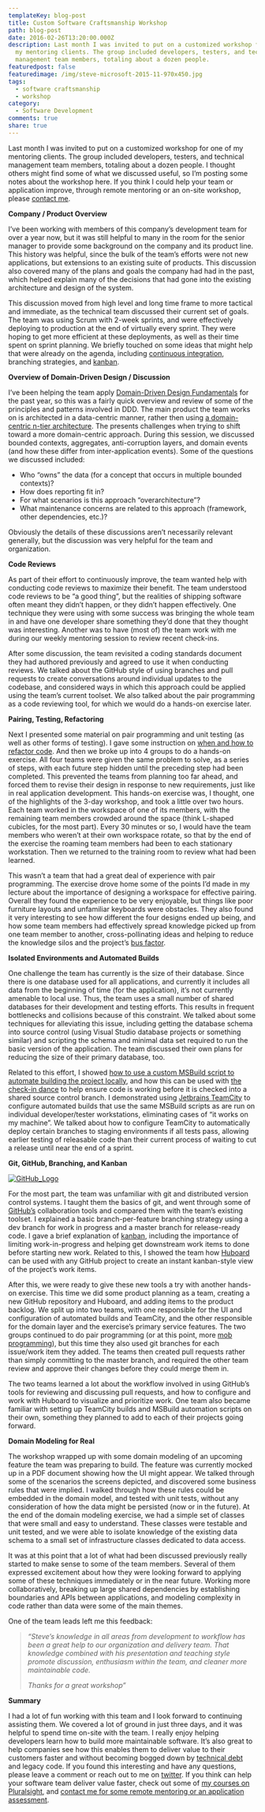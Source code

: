 ```yaml
---
templateKey: blog-post
title: Custom Software Craftsmanship Workshop
path: blog-post
date: 2016-02-26T13:20:00.000Z
description: Last month I was invited to put on a customized workshop for one of
  my mentoring clients. The group included developers, testers, and technical
  management team members, totaling about a dozen people.
featuredpost: false
featuredimage: /img/steve-microsoft-2015-11-970x450.jpg
tags:
  - software craftsmanship
  - workshop
category:
  - Software Development
comments: true
share: true
---
```

Last month I was invited to put on a customized workshop for one of my mentoring clients. The group included developers, testers, and technical management team members, totaling about a dozen people. I thought others might find some of what we discussed useful, so I’m posting some notes about the workshop here. If you think I could help your team or application improve, through remote mentoring or an on-site workshop, please [contact me](https://ardalis.com/contact-us).

**Company / Product Overview**

I’ve been working with members of this company’s development team for over a year now, but it was still helpful to many in the room for the senior manager to provide some background on the company and its product line. This history was helpful, since the bulk of the team’s efforts were not new applications, but extensions to an existing suite of products. This discussion also covered many of the plans and goals the company had had in the past, which helped explain many of the decisions that had gone into the existing architecture and design of the system.

This discussion moved from high level and long time frame to more tactical and immediate, as the technical team discussed their current set of goals. The team was using Scrum with 2-week sprints, and were effectively deploying to production at the end of virtually every sprint. They were hoping to get more efficient at these deployments, as well as their time spent on sprint planning. We briefly touched on some ideas that might help that were already on the agenda, including [continuous integration](http://deviq.com/continuous-integration/), branching strategies, and [kanban](https://www.pluralsight.com/courses/kanban-fundamentals).

**Overview of Domain-Driven Design / Discussion**

I’ve been helping the team apply [Domain-Driven Design Fundamentals](https://www.pluralsight.com/courses/domain-driven-design-fundamentals) for the past year, so this was a fairly quick overview and review of some of the principles and patterns involved in DDD. The main product the team works on is architected in a data-centric manner, rather then using [a domain-centric n-tier architecture](https://www.pluralsight.com/courses/n-tier-apps-part1). The presents challenges when trying to shift toward a more domain-centric approach. During this session, we discussed bounded contexts, aggregates, anti-corruption layers, and domain events (and how these differ from inter-application events). Some of the questions we discussed included:

* Who “owns” the data (for a concept that occurs in multiple bounded contexts)?
* How does reporting fit in?
* For what scenarios is this approach “overarchitecture”?
* What maintenance concerns are related to this approach (framework, other dependencies, etc.)?

Obviously the details of these discussions aren’t necessarily relevant generally, but the discussion was very helpful for the team and organization.

**Code Reviews**

As part of their effort to continuously improve, the team wanted help with conducting code reviews to maximize their benefit. The team understood code reviews to be “a good thing”, but the realities of shipping software often meant they didn’t happen, or they didn’t happen effectively. One technique they were using with some success was bringing the whole team in and have one developer share something they’d done that they thought was interesting. Another was to have (most of) the team work with me during our weekly mentoring session to review recent check-ins.

After some discussion, the team revisited a coding standards document they had authored previously and agreed to use it when conducting reviews. We talked about the GitHub style of using branches and pull requests to create conversations around individual updates to the codebase, and considered ways in which this approach could be applied using the team’s current toolset. We also talked about the pair programming as a code reviewing tool, for which we would do a hands-on exercise later.

**Pairing, Testing, Refactoring**

Next I presented some material on pair programming and unit testing (as well as other forms of testing). I gave some instruction on [when and how to refactor code](https://www.pluralsight.com/courses/refactoring-fundamentals). And then we broke up into 4 groups to do a hands-on exercise. All four teams were given the same problem to solve, as a series of steps, with each future step hidden until the preceding step had been completed. This prevented the teams from planning too far ahead, and forced them to revise their design in response to new requirements, just like in real application development. This hands-on exercise was, I thought, one of the highlights of the 3-day workshop, and took a little over two hours. Each team worked in the workspace of one of its members, with the remaining team members crowded around the space (think L-shaped cubicles, for the most part). Every 30 minutes or so, I would have the team members who weren’t at their own workspace rotate, so that by the end of the exercise the roaming team members had been to each stationary workstation. Then we returned to the training room to review what had been learned.

This wasn’t a team that had a great deal of experience with pair programming. The exercise drove home some of the points I’d made in my lecture about the importance of designing a workspace for effective pairing. Overall they found the experience to be very enjoyable, but things like poor furniture layouts and unfamiliar keyboards were obstacles. They also found it very interesting to see how different the four designs ended up being, and how some team members had effectively spread knowledge picked up from one team member to another, cross-pollinating ideas and helping to reduce the knowledge silos and the project’s [bus factor](http://deviq.com/bus-factor/).

**Isolated Environments and Automated Builds**

One challenge the team has currently is the size of their database. Since there is one database used for all applications, and currently it includes all data from the beginning of time (for the application), it’s not currently amenable to local use. Thus, the team uses a small number of shared databases for their development and testing efforts. This results in frequent bottlenecks and collisions because of this constraint. We talked about some techniques for alleviating this issue, including getting the database schema into source control (using Visual Studio database projects or something similar) and scripting the schema and minimal data set required to run the basic version of the application. The team discussed their own plans for reducing the size of their primary database, too.

Related to this effort, I showed [how to use a custom MSBuild script to automate building the project locally](http://ardalis.com/build-automation-for-your-application-using-msbuild), and how this can be used with [the check-in dance](http://ardalis.com/the-check-in-dance) to help ensure code is working before it is checked into a shared source control branch. I demonstrated using [Jetbrains TeamCity](https://www.jetbrains.com/teamcity/download/) to configure automated builds that use the same MSBuild scripts as are run on individual developer/tester workstations, eliminating cases of “it works on my machine”. We talked about how to configure TeamCity to automatically deploy certain branches to staging environments if all tests pass, allowing earlier testing of releasable code than their current process of waiting to cut a release until near the end of a sprint.

**Git, GitHub, Branching, and Kanban**

[![GitHub_Logo](https://ardalis.com/wp-content/uploads/2016/02/GitHub_Logo-300x123.png)](http://github.com/)

For the most part, the team was unfamiliar with git and distributed version control systems. I taught them the basics of git, and went through some of [GitHub’s](http://github.com/) collaboration tools and compared them with the team’s existing toolset. I explained a basic branch-per-feature branching strategy using a dev branch for work in progress and a master branch for release-ready code. I gave a brief explanation of [kanban](https://www.pluralsight.com/courses/kanban-fundamentals), including the importance of limiting work-in-progress and helping get downstream work items to done before starting new work. Related to this, I showed the team how [Huboard](https://huboard.com/) can be used with any GitHub project to create an instant kanban-style view of the project’s work items.

After this, we were ready to give these new tools a try with another hands-on exercise. This time we did some product planning as a team, creating a new GitHub repository and Huboard, and adding items to the product backlog. We split up into two teams, with one responsible for the UI and configuration of automated builds and TeamCity, and the other responsible for the domain layer and the exercise’s primary service features. The two groups continued to do pair programming (or at this point, more [mob programming](https://en.wikipedia.org/wiki/Mob_programming)), but this time they also used git branches for each issue/work item they added. The teams then created pull requests rather than simply committing to the master branch, and required the other team review and approve their changes before they could merge them in.

The two teams learned a lot about the workflow involved in using GitHub’s tools for reviewing and discussing pull requests, and how to configure and work with Huboard to visualize and prioritize work. One team also became familiar with setting up TeamCity builds and MSBuild automation scripts on their own, something they planned to add to each of their projects going forward.

**Domain Modeling for Real**

The workshop wrapped up with some domain modeling of an upcoming feature the team was preparing to build. The feature was currently mocked up in a PDF document showing how the UI might appear. We talked through some of the scenarios the screens depicted, and discovered some business rules that were implied. I walked through how these rules could be embedded in the domain model, and tested with unit tests, without any consideration of how the data might be persisted (now or in the future). At the end of the domain modeling exercise, we had a simple set of classes that were small and easy to understand. These classes were testable and unit tested, and we were able to isolate knowledge of the existing data schema to a small set of infrastructure classes dedicated to data access.

It was at this point that a lot of what had been discussed previously really started to make sense to some of the team members. Several of them expressed excitement about how they were looking forward to applying some of these techniques immediately or in the near future. Working more collaboratively, breaking up large shared dependencies by establishing boundaries and APIs between applications, and modeling complexity in code rather than data were some of the main themes.

One of the team leads left me this feedback:

> *“Steve’s knowledge in all areas from development to workflow has been a great help to our organization and delivery team. That knowledge combined with his presentation and teaching style promote discussion, enthusiasm within the team, and cleaner more maintainable code.*
>
> *Thanks for a great workshop”*

**Summary**

I had a lot of fun working with this team and I look forward to continuing assisting them. We covered a lot of ground in just three days, and it was helpful to spend time on-site with the team. I really enjoy helping developers learn how to build more maintainable software. It’s also great to help companies see how this enables them to deliver value to their customers faster and without becoming bogged down by [technical debt](http://deviq.com/technical-debt/) and legacy code. If you found this interesting and have any questions, please leave a comment or reach out to me on [twitter](https://twitter.com/ardalis). If you think can help your software team deliver value faster, check out some of [my courses on Pluralsight](https://ardalis.com/ps-stevesmith), and [contact me for some remote mentoring or an application assessment](https://ardalis.com/contact-us).